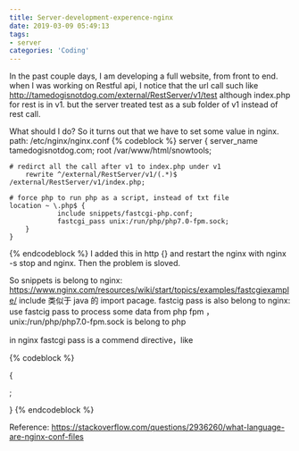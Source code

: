 ```yaml
---
title: Server-development-experence-nginx
date: 2019-03-09 05:49:13
tags:
- server
categories: 'Coding'
---
```


In the past couple days, I am developing a full website, from front to end.
when I was working on Restful api, I notice that the url call such like http://tamedogisnotdog.com/external/RestServer/v1/test
although index.php for rest is in v1. but the server treated test as a sub folder of v1 instead of rest call.

What should I do?
So it turns out that we have to set some value in nginx.
path: /etc/nginx/nginx.conf
{% codeblock %}
    server {
        server_name tamedogisnotdog.com;
        root /var/www/html/snowtools;
	
	# redirct all the call after v1 to index.php under v1
        rewrite ^/external/RestServer/v1/(.*)$ /external/RestServer/v1/index.php;      
        
	# force php to run php as a script, instead of txt file
	location ~ \.php$ {
                include snippets/fastcgi-php.conf;
                fastcgi_pass unix:/run/php/php7.0-fpm.sock;
        }
    }
{% endcodeblock %}
I added this in http {}
and restart the nginx with nginx -s stop and nginx.
Then the problem is sloved.

So snippets is belong to nginx: https://www.nginx.com/resources/wiki/start/topics/examples/fastcgiexample/ 
include 类似于 java 的 import pacage.
fastcig pass is also belong to nginx: use fastcig pass to process some data from  php fpm ，
unix:/run/php/php7.0-fpm.sock is belong to php

in nginx fastcgi pass is a commend  directive，like

{% codeblock %}
<section> {

  <directive> <parameters>; 

}
{% endcodeblock %}

Reference:
https://stackoverflow.com/questions/2936260/what-language-are-nginx-conf-files



